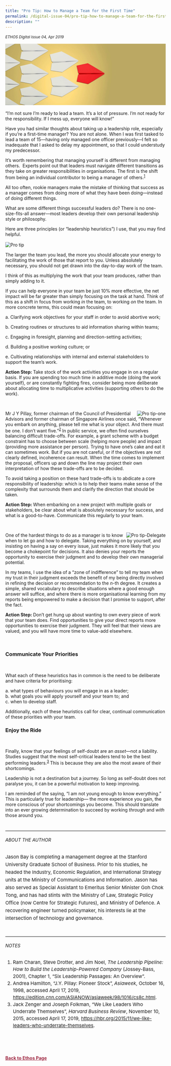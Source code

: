 ```yaml
---
title: "Pro Tip: How to Manage a Team for the First Time"
permalink: /digital-issue-04/pro-tip-how-to-manage-a-team-for-the-first-time/
description: ""
---
```

<style>
	
.break
{
   border-top: 1px solid  black;
   border-bottom: 1px solid black;
	 padding:20px;
	text-align:center;
	margin-top:50px;
}
	
.break1
{
font-family: Georgia;
	font-size:20px;
	font-style: italic;
	font-weight: bold;
}	
	
	
.author p
{
	font-size: 15px;
	line-height:24px;
}
	
.notestop ol li
{
font-size: 15px;
line-height:22px;
}	
	
.notestop1 ol li
{
font-size: 15px;
line-height:22px;
}		
	
.notestop1
{
margin-top:40px;
padding-bottom:30px;
padding-top:30px;	
border-top: 1px solid black;

}			
	
.notestop2 ol li
{
font-size: 16px;
line-height:32px;
}			

	
	
	
.back a
{
	color: #9f2943;
	font-weight: bold;
}


.author
{
margin-top:40px;
padding-bottom:30px;
border-top: 1px solid black;
border-bottom: 1px solid black;
}		
	
.containerbox {
	background-color: #eceedb;
	border-radius: 10px;
	padding: 5%;
	margin-top: 5%;
	
	}		
	
</style>

<em><small>ETHOS Digital Issue 04, Apr 2019</small></em>
<div class="background-image">
<img src="/images/Ethos_Images/Ethos_Digital_Issue_04/Article%206/D4_Banner_Pro%20Tip.jpg">
</div>



<p>“I’m not sure I’m ready to lead a team. It’s a lot of pressure. I’m not ready for the responsibility. If I mess up, everyone will know!”</p>

<p>Have you had similar thoughts about taking up a leadership role, especially if you’re a first-time manager? You are not alone. When I was first tasked to lead a team of 15—having only managed one officer previously—I felt so inadequate that I asked to delay my appointment, so that I could understudy my predecessor.</p>

<p>It’s worth remembering that managing yourself is different from managing others.&nbsp; Experts point out that leaders must navigate different transitions as they take on greater responsibilities in organisations. The first is the shift from being an individual contributor to being a manager of others.<sup><a href="#notes">1</a></sup></p>

<p>All too often, rookie managers make the mistake of thinking that success as a manager comes from doing more of what they have been doing—instead of doing different things.</p>

<p>What are some different things successful leaders do? There is no one-size-fits-all answer—most leaders develop their own personal leadership style or philosophy.&nbsp;</p>

<p>Here are three principles (or “leadership heuristics”) I use, that you may find helpful.
</p>




<img title="Pro tip" style="vertical-align: middle;" src="../images/default-source/ethos-images/ethos-digital-issue-4/pro-tip57a83f1b446a4659ba551f9a2511d9e0.jpg?sfvrsn=b0f68901_4" data-displaymode="Original" alt="Pro tip">

<p class="small-text text">The larger the team you lead, the more you should allocate your energy to facilitating the work of those that report to you. Unless absolutely necessary, you should not get drawn into the day-to-day work of the team.</p>

<p class="small-text text">I think of this as multiplying the work that your team produces, rather than simply adding to it.</p>

<p class="small-text text">If you can help everyone in your team be just 10% more effective, the net impact will be far greater than simply focusing on the task at hand. Think of this as a shift in focus from working<em> in</em> the team, to working <em>on</em> the team. In more concrete terms, this could mean focusing on:</p>

<p class="small-text text">
a.	Clarifying work objectives for your staff in order to avoid abortive work;</p>

<p class="small-text text">
b.	Creating routines or structures to aid information sharing within teams;</p>

<p class="small-text text">
c.	Engaging in foresight, planning and direction-setting activities;</p>

<p class="small-text text">
d.	Building a positive working culture; or</p>

<p class="small-text text">
e.	Cultivating relationships with internal and external stakeholders to support the team’s work.</p>

<p class="small-text text"><strong>Action Step: </strong> Take stock of the work activities you engage in on a regular basis. If you are spending too much time in additive mode (doing the work yourself), or are constantly fighting fires, consider being more deliberate about allocating time to multiplicative activities (supporting others to do the work).</p>

<p>&nbsp;</p>






<img title="Pro tip-one" style="float: right;" src="../images/default-source/ethos-images/ethos-digital-issue-4/pro-tip-one.jpg?sfvrsn=ef15625c_4" data-displaymode="Original" alt="Pro tip-one">

<p class="small-text text">
Mr J Y Pillay, former chairman of the Council of Presidential Advisors and former chairman of Singapore Airlines once said, “Whenever you embark on anything, please tell me what is your object. And there must be one. I don’t want five.”<sup></sup><sup><a href="#notes">2</a>&nbsp;</sup>In public service, we often find ourselves balancing difficult trade-offs. For example, a grant scheme with a budget constraint has to choose between scale (helping more people) and impact (providing more assistance per person). Trying to have one’s cake and eat it can sometimes work. But if you are not careful, or if the objectives are not clearly defined, incoherence can result. When the time comes to implement the proposal, officers up and down the line may project their own interpretation of how these trade-offs are to be decided.
</p>

<p class="small-text text">To avoid taking a position on these hard trade-offs is to abdicate a core responsibility of leadership: which is to help their teams make sense of the complexity that surrounds them and clarify the direction that should be taken.</p>

<p class="small-text text"><strong>Action Step: </strong> When embarking on a new project with multiple goals or stakeholders, be clear about what is absolutely necessary for success, and what is a good-to-have. Communicate this regularly to your team.</p>

<p>&nbsp;</p>






<img title="Pro tip-Delegate" style="float: right;" src="../images/default-source/ethos-images/ethos-digital-issue-4/pro-tip-delegate.jpg?sfvrsn=67934a0c_4" data-displaymode="Original" alt="Pro tip-Delegate">

<p class="small-text text">
One of the hardest things to do as a manager is to know when to let go and how to delegate. Taking everything on by yourself, and insisting on having a say on every issue, just makes it more likely that you become a chokepoint for decisions. It also denies your reports the opportunity to exercise their judgment and to develop their own managerial potential.
</p>

<p class="small-text text">In my teams, I use the idea of a “zone of indifference” to tell my team when my trust in their judgment exceeds the benefit of my being directly involved in refining the decision or recommendation to the <em>n</em>-th degree. It creates a simple, shared vocabulary to describe situations where a good enough answer will suffice, and where there is more organisational learning from my reports being empowered to make a decision that I promise to support, after the fact.</p>

<p class="small-text text"><strong>Action Step: </strong> Don’t get hung up about wanting to own every piece of work that your team does. Find opportunities to give your direct reports more opportunities to exercise their judgment. They will feel that their views are valued, and you will have more time to value-add elsewhere.</p>

<p>&nbsp;</p>



<h3>Communicate Your Priorities</h3>

<br>

<p>What each of these heuristics has in common is the need to be deliberate and have criteria for prioritising:</p>

<p>
a. what types of behaviours you will engage in as a leader;<br>
b. what goals you will apply yourself and your team to; and&nbsp;<br>
c. when to develop staff.&nbsp;</p>

<p>Additionally, each of these heuristics call for clear, continual communication of these priorities with your team.</p>

<h3>Enjoy the Ride</h3>

<br>

<p>Finally, know that your feelings of self-doubt are an <em>asset</em>—not a liability. Studies suggest that the most self-critical leaders tend to be the best performing leaders.<sup><a href="#notes">3</a>&nbsp;</sup>This is because they are also the most aware of their shortcomings. </p>

<p>Leadership is not a destination but a journey. So long as self-doubt does not paralyse you, it can be a powerful motivation to keep improving. </p>

<p>I am reminded of the saying, “I am not young enough to know everything.” This is particularly true for leadership— the more experience you gain, the more conscious of your shortcomings you become. This should translate into an ever growing determination to succeed by working <em>through</em> and <em>with</em> those around you.</p>



<div class="author">

<h6>ABOUT THE AUTHOR</h6>

<p class="small-text">Jason Bay is completing a management degree at the Stanford University Graduate School of Business. Prior to his studies, he headed the Industry, Economic Regulation, and International Strategy units at the Ministry of Communications and Information. Jason has also served as Special Assistant to Emeritus Senior Minister Goh Chok Tong, and has had stints with the Ministry of Law, Strategic Policy Office (now Centre for Strategic Futures), and Ministry of Defence. A recovering engineer turned policymaker, his interests lie at the intersection of technology and governance.</p>

</div>

<div class="notestop">
<h6>NOTES</h6>

<ol>
<li class="small-text">
    Ram Charan, Steve Drotter, and Jim Noel, <em>The Leadership Pipeline: How to Build the Leadership-Powered Company</em> (Jossey-Bass, 2001), Chapter 1, “Six Leadership Passages: An Overview”.
    </li>
<li class="small-text">Andrea Hamilton, “J.Y. Pillay: Pioneer Stock”,<strong> </strong><em>Asiaweek</em>, October 16, 1998, accessed April 17, 2019, <a href="https://edition.cnn.com/ASIANOW/asiaweek/98/1016/cs8c.html">https://edition.cnn.com/ASIANOW/asiaweek/98/1016/cs8c.html</a>.</li>
<li class="small-text">Jack Zenger and Joseph Folkman, “We Like Leaders Who Underrate Themselves”, <em>Harvard Business Review</em>, November 10, 2015, accessed April 17, 2019, <a href="https://hbr.org/2015/11/we-like-leaders-who-underrate-themselves">https://hbr.org/2015/11/we-like-leaders-who-underrate-themselves</a>.</li>
</ol>
</div>
	
	
<br>



<br>	
<br>
<br>	
<div class="back">
<a href="/ethos/">Back to Ethos Page</a>	
</div>